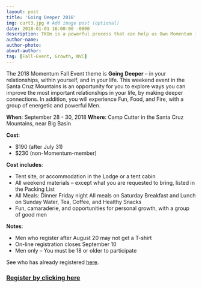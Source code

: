 ```yaml
---
layout: post
title: 'Going Deeper 2018'
img: curt3.jpg # Add image post (optional)
date: 2018-01-01 16:00:00 -0800 
description: TKOm is a powerful process that can help us Own Momentum in our lives.
author-name: 
author-photo: 
about-author: 
tag: [Fall-Event, Growth, NVC]
---
```


The 2018 Momentum Fall Event theme is **Going Deeper** – in your relationships, within yourself, and in your life. This weekend event in the Santa Cruz Mountains is an opportunity for you to explore ways you can improve the most important relationships in your life, by making deeper connections. In addition, you will experience Fun, Food, and Fire, with a group of energetic and powerful Men.

**When**: September 28 - 30, 2018
**Where**: Camp Cutter in the Santa Cruz Mountains, near Big Basin

**Cost**:
* $190 (after July 31)
* $230 (non-Momentum-member)

**Cost includes**:
* Tent site, or accommodation in the Lodge or a tent cabin
* All weekend materials – except what you are requested to bring, listed in the Packing List
* All Meals:
Dinner Friday night
All meals on Saturday
Breakfast and Lunch on Sunday
Water, Tea, Coffee, and Healthy Snacks
* Fun, camaraderie, and opportunities for personal growth, with a group of good men

**Notes**:
* Men who register after August 20 may not get a T-shirt
* On-line registration closes September 10
* Men only – You must be 18 or older to participate

See who has already registered [here](https://discourse.gomomentum.org/groups/event-fallevent2018/members).

### [Register by clicking here](https://goo.gl/forms/47YJA5OW7g1PhqrA3)